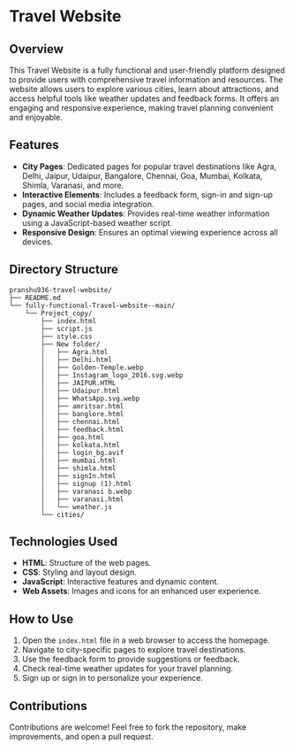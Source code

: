 # Travel Website

## Overview
This Travel Website is a fully functional and user-friendly platform designed to provide users with comprehensive travel information and resources. The website allows users to explore various cities, learn about attractions, and access helpful tools like weather updates and feedback forms. It offers an engaging and responsive experience, making travel planning convenient and enjoyable.

## Features
- **City Pages**: Dedicated pages for popular travel destinations like Agra, Delhi, Jaipur, Udaipur, Bangalore, Chennai, Goa, Mumbai, Kolkata, Shimla, Varanasi, and more.
- **Interactive Elements**: Includes a feedback form, sign-in and sign-up pages, and social media integration.
- **Dynamic Weather Updates**: Provides real-time weather information using a JavaScript-based weather script.
- **Responsive Design**: Ensures an optimal viewing experience across all devices.

## Directory Structure
```
pranshu936-travel-website/
├── README.md
└── fully-functional-Travel-website--main/
    └── Project_copy/
        ├── index.html
        ├── script.js
        ├── style.css
        ├── New folder/
        │   ├── Agra.html
        │   ├── Delhi.html
        │   ├── Golden-Temple.webp
        │   ├── Instagram_logo_2016.svg.webp
        │   ├── JAIPUR.HTML
        │   ├── Udaipur.html
        │   ├── WhatsApp.svg.webp
        │   ├── amritsar.html
        │   ├── banglore.html
        │   ├── chennai.html
        │   ├── feedback.html
        │   ├── goa.html
        │   ├── kolkata.html
        │   ├── login_bg.avif
        │   ├── mumbai.html
        │   ├── shimla.html
        │   ├── signIn.html
        │   ├── signup (1).html
        │   ├── varanasi b.webp
        │   ├── varanasi.html
        │   └── weather.js
        └── cities/
```

## Technologies Used
- **HTML**: Structure of the web pages.
- **CSS**: Styling and layout design.
- **JavaScript**: Interactive features and dynamic content.
- **Web Assets**: Images and icons for an enhanced user experience.

## How to Use
1. Open the `index.html` file in a web browser to access the homepage.
2. Navigate to city-specific pages to explore travel destinations.
3. Use the feedback form to provide suggestions or feedback.
4. Check real-time weather updates for your travel planning.
5. Sign up or sign in to personalize your experience.

## Contributions
Contributions are welcome! Feel free to fork the repository, make improvements, and open a pull request.

